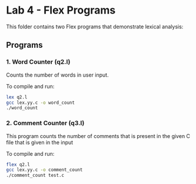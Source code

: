 # Lab 4 - Flex Programs

This folder contains two Flex programs that demonstrate lexical analysis:

## Programs

### 1. Word Counter (q2.l)
Counts the number of words in user input.

To compile and run:
```bash
lex q2.l
gcc lex.yy.c -o word_count
./word_count
```

### 2. Comment Counter (q3.l)
This program counts the number of comments that is present in the given C file that is given in the input

To compile and run:
```bash
flex q2.l
gcc lex.yy.c -o comment_count
./comment_count test.c
```